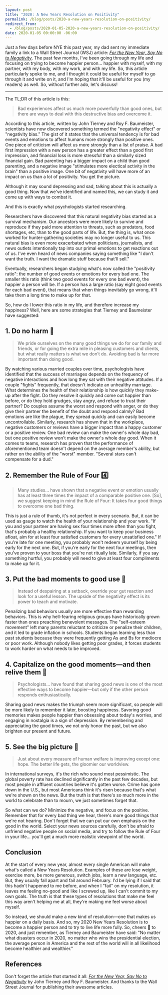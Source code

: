 ```yaml
---
layout: post
title: "2020: A New Years Resolution on Positivity"
permalink: /blog/posts/2020-a-new-years-resolution-on-positivity/
redirect_from:
  - /blog/posts/2020-01-05-2020-a-new-years-resolution-on-positivity/
date: 2020-01-05 00:00:00 -06:00
---
```


Just a few days before NYE this past year, my dad sent my immediate family a link to a Wall Street Journal (WSJ) article: [_For the New Year, Say No to Negativity_](https://www.wsj.com/articles/for-the-new-year-say-no-to-negativity-11577464413). The past few months, I've been going through my life and focusing on trying to become happier person... happier with myself, with my partner, with my body, with my work, and with my life. So, this article particularly spoke to me, and I thought it could be useful for myself to go through it and write on it, and I'm hoping that it'll be useful for you (my readers) as well. So, without further ado, let's discuss!

---

The TL;DR of this article is this:
> Bad experiences affect us much more powerfully than good ones, but there are ways to deal with this destructive bias and overcome it.

According to this article, written by John Tierney and Roy F. Baumeister, scientists have now discovered something termed the "negativity effect" or "negativity bias." The gist of it states that the universal tendency is for bad events and emotions to affect humans more strongly than positive ones. One piece of criticism will affect us more strongly than a list of praise. A bad first impression with a new person has a greater effect than a good first impression, and financial loss is more stressful than a similarly sized financial gain. Bad parenting has a bigger impact on a child than good parenting, and a negative image "stimulates more electical activity in the brain" than a positive image. One bit of negativity will have more of an impact on us than a lot of positivity. You get the picture.

Although it may sound depressing and sad, talking about this is actually a good thing. Now that we've identified and named this, we can study it and come up with ways to combat it.

And this is exactly what psychologists started researching.

Researchers have discovered that this natural negativity bias started as a survival mechanism. Our ancestors were more likely to survive and reproduce if they paid more attention to threats, such as predators, food shortages, etc, than to the good parts of life. But, the thing is, what once worked for hunter-gathering societies may no longer useful to us. This natural bias is even more exacerbated when politicians, journalists, and news outlets intentionally tap into our primal emotions to get reactions out of us. I've even heard of news companies saying something like "I don't want the truth. I want the dramatic stuff because that'll sell."

Eventually, researchers began studying what's now called the "positivity ratio": the number of good events or emotions for every bad one. The smaller this ratio (think two good events for every one bad event), the happier a person will be. If a person has a large ratio (say eight good events for each bad event), that means that when things inevitably go wrong, it'll take them a long time to make up for that.

So, how do I lower this ratio in my life, and therefore increase my happiness? Well, here are some strategies that Tierney and Baumeister have suggested:

## 1. Do no harm 🥰

> We pride ourselves on the many good things we do for our family and friends, or for going the extra mile in pleasing customers and clients, but what really matters is what we don’t do. Avoiding bad is far more important than doing good.

By watching various married couples over time, psychologists have identified that the success of marriages depends on the frequency of negative interactions and how long they sat with their negative attitudes. If a couple "fights" frequently, that doesn't indicate an unhealthy marriage. What determines the health of their relationship is how quickly they make-up after the fight. Do they resolve it quickly and come out happier than before, or do they hold grudges, stay angry, and refuse to trust their partner? Do couples assume the worst and respond with anger, or do they give their partner the benefit of the doubt and respond calmly? Bad emotions are like the plague, they spread quickly and can easily become uncontrollable. Similarly, research has shown that in the workplace, negative customers or reviews have a bigger impact than a happy customer or a positive review. One bad review can make the owner's whole day bad, but one positive review won't make the owner's whole day good. When it comes to teams, research has proven that the performance of aforementioned team doesn't depend on the average member's ability, but rather on the ability of the "worst" member. "Several stars can't compensate for a dud."

## 2. Remember the Rule of Four 4️⃣

> Many studies... have shown that a negative event or emotion usually has at least three times the impact of a comparable positive one. [So], we suggest keeping in mind the Rule of Four: It takes four good things to overcome one bad thing.

This is just a rule of thumb, it's not perfect in every scenario. But, it can be used as gauge to watch the health of your relationship and your work. "If you and your partner are having sex four times more often than you fight, that's probably a healthy relationship. If you want to keep your business afloat, aim for at least four satisfied customers for every unsatisfied one." If you're late for one meeting, you probably won't redeem yourself by being early for the next one. But, if you're early for the next four meetings, then you've proven to your boss that you're not ritually late. Similarly, if you say something hurtful, you probably will need to give at least four compliments to make up for it.

## 3. Put the bad moments to good use 🤔

> Instead of despairing at a setback, override your gut reaction and look for a useful lesson. The upside of the negativity effect is its power to teach and motivate.

Penalizing bad behaviors usually are more effective than rewarding behaviors. This is why hell-fearing religious groups have historically grown faster than ones preaching benevolent messages. The "self-esteem movement" left many parents reluctant to criticize or penalize their children, and it led to grade inflation in schools. Students began learning less than past students because they were frequently getting As and Bs for mediocre or poor work. Although nobody likes getting poor grades, it forces students to work harder on what needs to be improved.

## 4. Capitalize on the good moments—and then relive them 🎉

> Psychologists... have found that sharing good news is one of the most effective ways to become happier—but only if the other person responds enthusiastically.

Sharing good news makes the triumph seem more significant, so people will be more likely to remember it later, boosting happiness. Savoring good memories makes people happier than obsessing about today's worries, and engaging in nostalgia is a sign of depression. By remembering and appreciating the good times, we not only honor the past, but we also brighten our present and future.

## 5. See the big picture 🌅

> Just about every measure of human welfare is improving except one: hope. The better life gets, the gloomier our worldview.

In international surveys, it's the rich who sound most pessimistic. The global poverty rate has declined significantly in the past few decades, but most people in affluent countries believe it's gotten worse. Crime has gone down in the U.S., but most Americans think it's risen because that's what we're shown on the news. But the truth is that there's so much more in the world to celebrate than to mourn, we just sometimes forget that.

So what can we do? Minimize the negative, and focus on the positive. Remember that for every bad thing we hear, there's more good things that we're not hearing. Don't forget that we can put our own emphasis on the good in the world. Select your news sources carefully, don't be afraid to unfriend negative people on social media, and try to follow the Rule of Four in your life... you'll get a much more realistic viewpoint of the world.

## Conclusion

At the start of every new year, almost every single American will make what's called a New Years Resolution. Examples of these are lose weight, exercise more, be more generous, switch jobs, learn a new language, etc. But, they usually fall apart and fail around February. I'd be lying if I said that this hadn't happened to me before, and when I "fail" on my resolution, it leaves me feeling no-good and like I screwed up, like I can't commit to my own goals. The truth is that these types of resolutions that make me feel this way aren't helping me at all, they're making me feel worse about myself.

So instead, we should make a new kind of resolution—one that makes us happier on a daily basis. And so, my 2020 New Years Resolution is to become a happier person and to try to live life more fully. So, cheers 🥂 to 2020, and just remember, as Tierney and Baumeister have said: "No matter what disasters occur in 2020, no matter who wins the presidential election, the average person in America and the rest of the world will in all likelihood become healthier and wealthier."

## References

Don't forget the article that started it all: [_For the New Year, Say No to Negativity_](https://www.wsj.com/articles/for-the-new-year-say-no-to-negativity-11577464413) by John Tierney and Roy F. Baumeister. And thanks to the Wall Street Journal for publishing their awesome articles.

